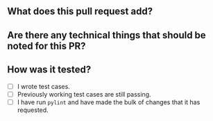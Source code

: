 <!-- Please make your title somewhere around 5 words. -->
<!-- Please do a squash merge in this repository so that we have a succinct commit history on the main branch. -->
## What does this pull request add?

## Are there any technical things that should be noted for this PR?

## How was it tested?
- [ ] I wrote test cases.
- [ ] Previously working test cases are still passing.
- [ ] I have run `pylint` and have made the bulk of changes that it has requested.
